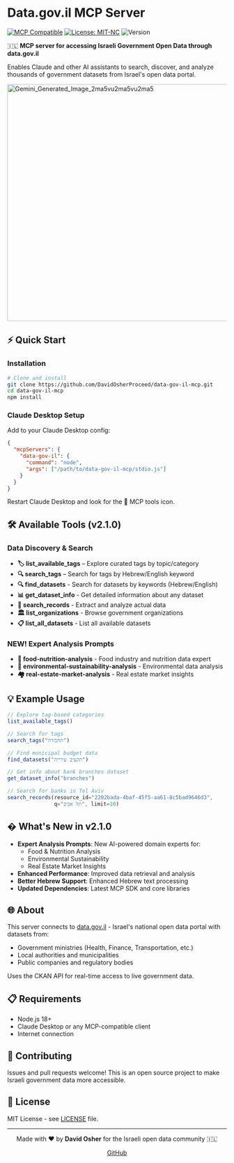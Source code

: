 
# Data.gov.il MCP Server

[![MCP Compatible](https://img.shields.io/badge/MCP-Compatible-blue)](https://modelcontextprotocol.io/) [![License: MIT-NC](https://img.shields.io/badge/license-MIT--NC-blue)](LICENSE)
 ![Version](https://img.shields.io/badge/version-2.1.0-blue)

 🇮🇱 **MCP server for accessing Israeli Government Open Data through data.gov.il**

Enables Claude and other AI assistants to search, discover, and analyze thousands of government datasets from Israel's open data portal.

<img width="1920" height="544" alt="Gemini_Generated_Image_2ma5vu2ma5vu2ma5" src="https://github.com/user-attachments/assets/a597c2cc-783e-40e3-aaf4-3cf681072dcc" />


## ⚡ Quick Start

### Installation
```bash
# Clone and install
git clone https://github.com/DavidOsherProceed/data-gov-il-mcp.git
cd data-gov-il-mcp
npm install
```

### Claude Desktop Setup
Add to your Claude Desktop config:

```json
{
  "mcpServers": {
    "data-gov-il": {
      "command": "node",
      "args": ["/path/to/data-gov-il-mcp/stdio.js"]
    }
  }
}
```

Restart Claude Desktop and look for the 🔧 MCP tools icon.

## 🛠️ Available Tools (v2.1.0)

### Data Discovery & Search
- **🏷️ list_available_tags** – Explore curated tags by topic/category
- **🔍 search_tags** – Search for tags by Hebrew/English keyword
- **🔍 find_datasets** - Search for datasets by keywords (Hebrew/English)
- **📊 get_dataset_info** - Get detailed information about any dataset  
- **🎯 search_records** - Extract and analyze actual data
- **🏛️ list_organizations** - Browse government organizations
- **📋 list_all_datasets** - List all available datasets

### NEW! Expert Analysis Prompts
- **🍎 food-nutrition-analysis** - Food industry and nutrition data expert
- **🌱 environmental-sustainability-analysis** - Environmental data analysis
- **🏘️ real-estate-market-analysis** - Real estate market insights
  

## 💡 Example Usage

```javascript
// Explore tag-based categories
list_available_tags()

// Search for tags
search_tags("תחבורה")

// Find municipal budget data
find_datasets("תקציב עירייה")

// Get info about bank branches dataset
get_dataset_info("branches")

// Search for banks in Tel Aviv
search_records(resource_id="2202bada-4baf-45f5-aa61-8c5bad9646d3", 
               q="תל אביב", limit=10)
```

## � What's New in v2.1.0

- **Expert Analysis Prompts**: New AI-powered domain experts for:
  - Food & Nutrition Analysis
  - Environmental Sustainability
  - Real Estate Market Insights
- **Enhanced Performance**: Improved data retrieval and analysis
- **Better Hebrew Support**: Enhanced Hebrew text processing
- **Updated Dependencies**: Latest MCP SDK and core libraries

## 🌐 About

This server connects to [data.gov.il](https://data.gov.il) - Israel's national open data portal with datasets from:
- Government ministries (Health, Finance, Transportation, etc.)
- Local authorities and municipalities  
- Public companies and regulatory bodies

Uses the CKAN API for real-time access to live government data.

## 📋 Requirements

- Node.js 18+
- Claude Desktop or any MCP-compatible client
- Internet connection

## 🤝 Contributing

Issues and pull requests welcome! This is an open source project to make Israeli government data more accessible.

## 📄 License

MIT License - see [LICENSE](LICENSE) file.

---
<div align="center">

Made with ❤️ by **David Osher** for the Israeli open data community 🇮🇱

[GitHub](https://github.com/DavidOsherProceed)

</div>
